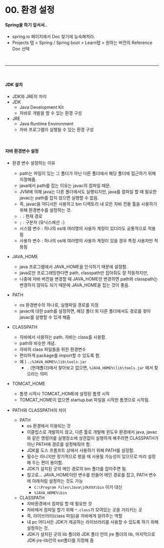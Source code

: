 # 00. 환경 설정

#### Spring을 하기 앞서서..

* spring.io 페이지에서 Doc 찾기에 능숙해져라.
* Projects 탭 > Spring / Spring boot > Learn탭 > 원하는 버전의 Reference Doc 선택

<br>

---

<br>

#### JDK 설치

* JDK와 JRE의 차이
* JDK
  * Java Development Kit
  * 자바로 개발을 할 수 있는 환경 구성
* JRE
  * Java Runtime Environment
  * 자바 프로그램이 실행될 수 있는 환경 구성

<br>

#### 자바 환경변수 설정

* 환경 변수 설정하는 이유
  * path는 파일이 있는 그 폴더가 아닌 다른 폴더에서 해당 폴더에 접근하기 위해 지정해줌.
  * java에서 path를 잡는 이유는 javac의 컴파일 때문.
  * JVM에 의해 java는 다른 폴더에서도 실행되지만, java를 컴파일 할 때 필요한 javac는 path를 잡지 않으면 실행할 수 없음.
  * 즉, javac을 어디서든 사용하고 bin 디렉토리 내 모든 자바 전용 툴을 사용하기 위해 환경변수를 설정하는 것.
  * `.` : 현재 경로
  * `;` : 구분자 (유닉스에선 `:`)
  * 시스템 변수 : 하나의 os에 여러명의 사용자 계정이 있더라도 공통적으로 적용됨
  * 사용자 변수 : 하나의 os에 여러명의 사용자 계정이 있을 경우 특정 사용자만 적용됨
* JAVA_HOME
  * java 프로그램에서 JAVA_HOME을 인식하기 때문에 설정함.
  * java로만 프로그래밍한다면 path, classpath만 잡아줘도 잘 작동하지만,
  * 나중에 자바 버전을 변경할 때 JAVA_HOME만 변경하면 path와 classpath는 변경하지 않아도 되기 때문에 JAVA_HOME을 잡는 것이 좋음.
* PATH
  * os 환경변수의 하나로, 실행파일 경로를 지정
  * javac에 대한 path를 설정하면, 해당 폴더 외 다른 폴더에서도 경로를 찾아 javac를 실행할 수 있게 해줌
* CLASSPATH
  * 자바에서 사용하는 path. 자바는 class를 사용함.
  * path와 비슷한 개념.
  * 자바의 class 파일들을 위한 환경변수
  * 편리하게 package를 import할 수 있도록 함.
  * 예 ) `.;%JAVA_HOME%\lib\tools.jar`
    * `.` (현재폴더)에서 찾아보고 없으면, `%JAVA_HOME%\lib\tools.jar` 에서 찾으라는 의미
* TOMCAT_HOME
  * 톰캣 시작시 TOMCAT_HOME에 설정된 톰캣 시작
  * TOMCAT_HOME이 없으면 startup.bat 파일을 시작한 톰캣으로 시작됨.

* PATH와 CLASSPATH의 차이
  * PATH
    * os 환경에서 이용되는 것
    * 이클립스로 개발하지 않고, 다른 툴로 개발해 윈도우 환경에서 java, javac와 같은 명령어를 실행장소에 상관없이 실행하게 해주려면 CLASSPATH가 아닌 PATH에 경로를 설정해줘야 함.
    * JDK를 도스 프롬프트 상에서 사용하기 위해 PATH를 설정함.
    * 필수는 아니지만 장기적으로 봤을 때 사용될 가능성이 있으므로 미리 설정해 두는 편이 용이함.
    * JDK가 설치된 곳의 메인 경로의 bin 폴더를 잡아주면 됨.
    * 참고로... JAVA_HOME이란 변수를 만들어 메인 경로를 잡고, PATH 변수에 아래처럼 설정하는 것도 가능
      * `C:\Program Files\Java\jdkXXX\bin` 이거 대신
      * `%JAVA_HOME%\bin`
  * CLASSPATH
    * 자바환경에서 컴파일 할 때 필요한 것
    * 자바에서 컴파일 할기 위해 `*.class`가 모여있는 곳을 가리키는 곳
    * 즉, 라이브러리(class 파일)을 자바에게 알려주는 역할
    * 내 pc 어디서든 JDK가 제공하는 라이브러리를 사용할 수 있도록 하기 위해 설정하는 것.
    * JDK가 설치된 곳의 lib 폴더와 JDK 폴더 안의 jre 폴더의 lib, 마지막으로 JDK-jre-lib안의 ext폴더를 지정해 줌